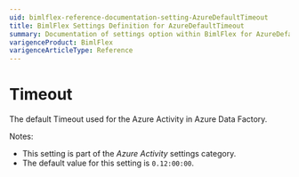 ```yaml
---
uid: bimlflex-reference-documentation-setting-AzureDefaultTimeout
title: BimlFlex Settings Definition for AzureDefaultTimeout
summary: Documentation of settings option within BimlFlex for AzureDefaultTimeout
varigenceProduct: BimlFlex
varigenceArticleType: Reference
---
```


# Timeout

The default Timeout used for the Azure Activity in Azure Data Factory.

Notes:

* This setting is part of the *Azure Activity* settings category.
* The default value for this setting is `0.12:00:00`.